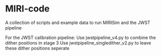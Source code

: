 # MIRI-code
A collection of scripts and example data to run MIRISim and the JWST pipeline

For the JWST calibration pipeline:
  Use jwstpipeline_v4.py to combine the dither positions in stage 3
  Use jwstpipeline_singledither_v2.py to leave these dither positions seperate

